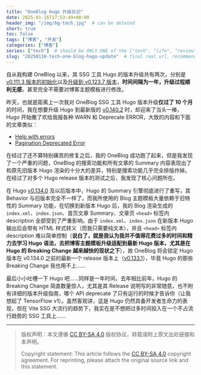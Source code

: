 ```yaml
---
title: "OneBlog Hugo 升级日记"
date: 2025-01-16T17:53:49+08:00
header_img: "/img/bg-tech.jpg"  # can be deleted
short: true
toc: false
tags: ["博客", "开发"]
categories: ["博客"]
series: ["tech"]  # should be ONLY ONE of the ["tech", "life", "review"]
slug: "20250116-tech-one-blog-hugo-update"  # final real url, recommend: start by date, follow lower case words with hyphen splitter. E.g., `20230316-text-title`
---
```


自从我构建 OneBlog 以来，其 SSG 工具 Hugo 的版本升级共有两次，分别是 [v0.111.3 版本的初始化](https://github.com/sigmarising/sigmarising.github.io/commit/6c50ccf5edcb9b0f8868cd61b51de8aaa22db998)以及[升级到 v0.123.7 版本](https://github.com/sigmarising/sigmarising.github.io/commit/5a0c9ef9a25dd9c104bac272f2a2a62f879435b2)，**时间间隔为一年，升级过程顺利无感**，甚至完全不需要对博客主题模板进行修改。

昨天，也就是距离上一次我对 OneBlog SSG 工具 Hugo 版本升级**仅过了 10 个月**的时间，我在想要升级 Hugo 到最新版的 [v0.140.2](https://github.com/gohugoio/hugo/releases/tag/v0.140.2) 时，却迎来了当头一棒，Hugo 开始撒了欢给我报各种 WARN 和 Deprecate ERROR，大致的内容和下面的文章类似：
- [Help with errors](https://discourse.gohugo.io/t/help-with-errors/51446)
- [Pagination Deprecated Error](https://discourse.gohugo.io/t/pagination-deprecated-error/51571)

在经过了还不算特别痛苦的修复之后，我的 OneBlog 成功跑了起来，但是我发现了一个严重的问题，OneBlog 的搜索功能和所有文章的 Summary 内容表现出了和原先旧版本 Hugo 渲染的十分大的差异，特别是搜索功能几乎完全排版炸掉。在经过了对多个 Hugo release 版本的测试之后，我发现了核心问题所在。

在 Hugo [v0.134.0](https://github.com/gohugoio/hugo/releases/tag/v0.134.0) 及以后版本中，Hugo 的 Summary 引擎彻底进行了重写，其 Behavior 与旧版本完全不一样了。而我所使用的 Blog 主题模板大量依赖于旧特性的 Summary 功能，在切换到新版本 Hugo 后，我的 Blog 渲染生成的 `index.xml`、`index.json`、首页文章 Summary、文章页 `<head>` 标签内 description 全部受到了严重影响。由于 `index.xml`、`index.json` 在新版本 Hugo 输出后会带有 HTML 样式转义（而我只需要纯文本），并且 `<head>` 标签内 description 难以简单控制（**说白了，就是我认为我并不值得花费过多的时间和精力去学习 Hugo 语法，去把博客主题模板升级适配到最新 Hugo 版本，尤其是在 Hugo 的 Breaking Change 越来越快的现状之下**），故 OneBlog 将会锁定 Hugo 版本在 v0.134.0 之前的最新一个 release 版本上（[v0.133.1](https://github.com/gohugoio/hugo/releases/tag/v0.133.1)），毕竟 Hugo 的那些 Breaking Change 我也用不上……

最后小小吐槽一下 Hugo 吧……同样是一年时间，去年相比前年，Hugo 的 Breaking Change 简直数量惊人，尤其是其 Release 说明写的非常随意，也不附有详细的版本升级指南，哪个 API deprecate 了只有运行的时候才告诉你（让我想起了 TensorFlow v1）。虽然客观讲，这是 Hugo 仍然具备开发者生命力的表现，但在 Vite SSG 大流行的趋势下，我实在是不想把过多时间投入在一个不占流行趋势的 SSG 工具上……

---

> 版权声明：本文遵循 [CC BY-SA 4.0](https://creativecommons.org/licenses/by-sa/4.0/deed.zh) 版权协议，转载请附上原文出处链接和本声明。
>
> Copyright statement: This article follows the [CC BY-SA 4.0](https://creativecommons.org/licenses/by-sa/4.0/deed.en) copyright agreement. For reprinting, please attach the original source link and this statement.
